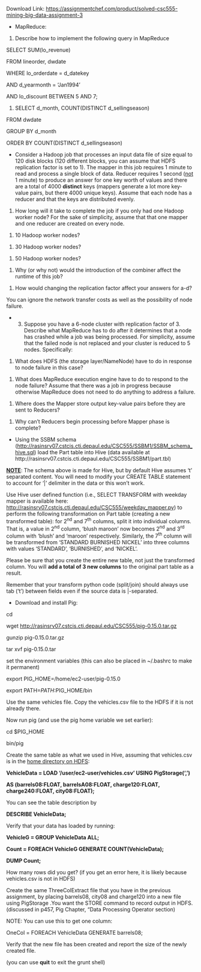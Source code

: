 Download Link: https://assignmentchef.com/product/solved-csc555-mining-big-data-assignment-3
<br>
<ul>

 <li>MapReduce:</li>

</ul>




<ol>

 <li>Describe how to implement the following query in MapReduce</li>

</ol>

SELECT SUM(lo_revenue)

FROM lineorder, dwdate

WHERE lo_orderdate = d_datekey

AND d_yearmonth = ‘Jan1994’

AND lo_discount BETWEEN 5 AND 7;




<ol>

 <li>SELECT d_month, COUNT(DISTINCT d_sellingseason)</li>

</ol>

FROM dwdate

GROUP BY d_month

ORDER BY COUNT(DISTINCT d_sellingseason)




<ul>

 <li>Consider a Hadoop job that processes an input data file of size equal to 120 disk blocks (120 different blocks, you can assume that HDFS replication factor is set to 1). The mapper in this job requires 1 minute to read and process a single block of data. Reducer requires 1 second (<u>not</u> 1 minute) to produce an answer for one key worth of values and there are a total of 4000 <strong>distinct</strong> keys (mappers generate a lot more key-value pairs, but there 4000 unique keys). Assume that each node has a reducer and that the keys are distributed evenly.</li>

</ul>




<ol>

 <li>How long will it take to complete the job if you only had one Hadoop worker node? For the sake of simplicity, assume that that one mapper and one reducer are created on every node.</li>

</ol>




<ol>

 <li>10 Hadoop worker nodes?</li>

</ol>




<ol>

 <li>30 Hadoop worker nodes?</li>

</ol>




<ol>

 <li>50 Hadoop worker nodes?</li>

</ol>




<ol>

 <li>Why (or why not) would the introduction of the combiner affect the runtime of this job?</li>

</ol>




<ol>

 <li>How would changing the replication factor affect your answers for a-d?</li>

</ol>




You can ignore the network transfer costs as well as the possibility of node failure.




<ul>

 <li>

  <ol start="3">

   <li>Suppose you have a 6-node cluster with replication factor of 3. Describe what MapReduce has to do after it determines that a node has crashed while a job was being processed. For simplicity, assume that the failed node is not replaced and your cluster is reduced to 5 nodes. Specifically:</li>

  </ol></li>

</ul>




<ol>

 <li>What does HDFS (the storage layer/NameNode) have to do in response to node failure in this case?</li>

</ol>




<ol>

 <li>What does MapReduce execution engine have to do to respond to the node failure? Assume that there was a job in progress because otherwise MapReduce does not need to do anything to address a failure.</li>

</ol>




<ol>

 <li>Where does the Mapper store output key-value pairs before they are sent to Reducers?</li>

</ol>




<ol>

 <li>Why can’t Reducers begin processing before Mapper phase is complete?</li>

</ol>




<ul>

 <li>Using the SSBM schema (<a href="http://rasinsrv07.cstcis.cti.depaul.edu/CSC555/SSBM1/SSBM_schema_hive.sql">http://rasinsrv07.cstcis.cti.depaul.edu/CSC555/SSBM1/SSBM_schema_hive.sql</a>) load the Part table into Hive (data available at http://rasinsrv07.cstcis.cti.depaul.edu/CSC555/SSBM1/part.tbl)</li>

</ul>

<strong><u> </u></strong>

<strong><u>NOTE</u></strong>: The schema above is made for Hive, but by default Hive assumes ‘t’ separated content. You will need to modify your CREATE TABLE statement to account for ‘|’ delimiter in the data or this won’t work.




Use Hive user defined function (i.e., SELECT TRANSFORM with weekday mapper is available here: <a href="http://rasinsrv07.cstcis.cti.depaul.edu/CSC555/weekday_mapper.py">http://rasinsrv07.cstcis.cti.depaul.edu/CSC555/weekday_mapper.py</a>) to perform the following transformation on Part table (creating a new transformed table): for 2<sup>nd</sup> and 7<sup>th</sup> columns, split it into individual columns. That is, a value in 2<sup>nd</sup> column, ‘blush maroon’ now becomes 2<sup>nd</sup> and 3<sup>rd</sup> column with ‘blush’ and ‘maroon’ respectively. Similarly, the 7<sup>th</sup> column will be transformed from ‘STANDARD BURNISHED NICKEL’ into three columns with values ‘STANDARD’, ‘BURNISHED’, and ‘NICKEL‘.

Please be sure that you create the entire new table, not just the transformed column. You will <strong>add a total of 3 new columns</strong> to the original part table as a result.

Remember that your transform python code (split/join) should always use tab (‘t’) between fields even if the source data is |-separated.




<ul>

 <li>Download and install Pig:</li>

</ul>

cd

wget http://rasinsrv07.cstcis.cti.depaul.edu/CSC555/pig-0.15.0.tar.gz

gunzip pig-0.15.0.tar.gz

tar xvf pig-0.15.0.tar




set the environment variables (this can also be placed in ~/.bashrc to make it permanent)

export PIG_HOME=/home/ec2-user/pig-0.15.0

export PATH=$PATH:$PIG_HOME/bin




Use the same vehicles file. Copy the vehicles.csv file to the HDFS if it is not already there.




Now run pig (and use the pig home variable we set earlier):

cd $PIG_HOME

bin/pig

<u> </u>

Create the same table as what we used in Hive, assuming that vehicles.csv is in the <u>home directory on HDFS</u>:




<strong>VehicleData = LOAD ‘/user/ec2-user/vehicles.csv’ USING PigStorage(‘,’) </strong>

<strong>AS (barrels08:FLOAT, barrelsA08:FLOAT, charge120:FLOAT, charge240:FLOAT, city08:FLOAT);</strong>

<u> </u>

You can see the table description by

<strong>DESCRIBE VehicleData;</strong>

Verify that your data has loaded by running:

<strong>                </strong>

<strong>VehicleG = GROUP VehicleData ALL;</strong>

<strong>Count = FOREACH VehicleG GENERATE COUNT(VehicleData);</strong>

<strong>                DUMP Count;</strong>




How many rows did you get? (if you get an error here, it is likely because vehicles.csv is not in HDFS)




Create the same ThreeColExtract file that you have in the previous assignment, by placing barrels08, city08 and charge120 into a new file using PigStorage .You want the STORE command to record output in HDFS. (discussed in p457, Pig Chapter, “Data Processing Operator section)

NOTE: You can use this to get one column:




OneCol = FOREACH VehicleData GENERATE barrels08;




Verify that the new file has been created and report the size of the newly created file.

(you can use <strong>quit</strong> to exit the grunt shell)





